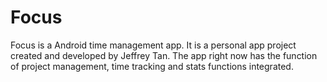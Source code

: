 # Focus
Focus is a Android time management app. It is a personal app project created and developed by Jeffrey Tan. The app right now has the function of project management, time tracking and stats functions integrated.
